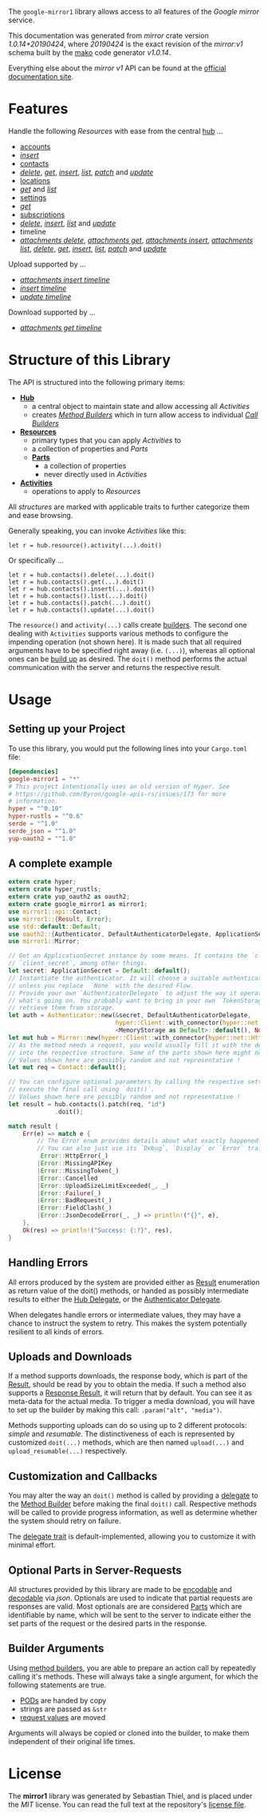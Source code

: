 <!---
DO NOT EDIT !
This file was generated automatically from 'src/mako/api/README.md.mako'
DO NOT EDIT !
-->
The `google-mirror1` library allows access to all features of the *Google mirror* service.

This documentation was generated from *mirror* crate version *1.0.14+20190424*, where *20190424* is the exact revision of the *mirror:v1* schema built by the [mako](http://www.makotemplates.org/) code generator *v1.0.14*.

Everything else about the *mirror* *v1* API can be found at the
[official documentation site](https://developers.google.com/glass).
# Features

Handle the following *Resources* with ease from the central [hub](https://docs.rs/google-mirror1/1.0.14+20190424/google_mirror1/Mirror) ... 

* [accounts](https://docs.rs/google-mirror1/1.0.14+20190424/google_mirror1/api::Account)
 * [*insert*](https://docs.rs/google-mirror1/1.0.14+20190424/google_mirror1/api::AccountInsertCall)
* [contacts](https://docs.rs/google-mirror1/1.0.14+20190424/google_mirror1/api::Contact)
 * [*delete*](https://docs.rs/google-mirror1/1.0.14+20190424/google_mirror1/api::ContactDeleteCall), [*get*](https://docs.rs/google-mirror1/1.0.14+20190424/google_mirror1/api::ContactGetCall), [*insert*](https://docs.rs/google-mirror1/1.0.14+20190424/google_mirror1/api::ContactInsertCall), [*list*](https://docs.rs/google-mirror1/1.0.14+20190424/google_mirror1/api::ContactListCall), [*patch*](https://docs.rs/google-mirror1/1.0.14+20190424/google_mirror1/api::ContactPatchCall) and [*update*](https://docs.rs/google-mirror1/1.0.14+20190424/google_mirror1/api::ContactUpdateCall)
* [locations](https://docs.rs/google-mirror1/1.0.14+20190424/google_mirror1/api::Location)
 * [*get*](https://docs.rs/google-mirror1/1.0.14+20190424/google_mirror1/api::LocationGetCall) and [*list*](https://docs.rs/google-mirror1/1.0.14+20190424/google_mirror1/api::LocationListCall)
* [settings](https://docs.rs/google-mirror1/1.0.14+20190424/google_mirror1/api::Setting)
 * [*get*](https://docs.rs/google-mirror1/1.0.14+20190424/google_mirror1/api::SettingGetCall)
* [subscriptions](https://docs.rs/google-mirror1/1.0.14+20190424/google_mirror1/api::Subscription)
 * [*delete*](https://docs.rs/google-mirror1/1.0.14+20190424/google_mirror1/api::SubscriptionDeleteCall), [*insert*](https://docs.rs/google-mirror1/1.0.14+20190424/google_mirror1/api::SubscriptionInsertCall), [*list*](https://docs.rs/google-mirror1/1.0.14+20190424/google_mirror1/api::SubscriptionListCall) and [*update*](https://docs.rs/google-mirror1/1.0.14+20190424/google_mirror1/api::SubscriptionUpdateCall)
* timeline
 * [*attachments delete*](https://docs.rs/google-mirror1/1.0.14+20190424/google_mirror1/api::TimelineAttachmentDeleteCall), [*attachments get*](https://docs.rs/google-mirror1/1.0.14+20190424/google_mirror1/api::TimelineAttachmentGetCall), [*attachments insert*](https://docs.rs/google-mirror1/1.0.14+20190424/google_mirror1/api::TimelineAttachmentInsertCall), [*attachments list*](https://docs.rs/google-mirror1/1.0.14+20190424/google_mirror1/api::TimelineAttachmentListCall), [*delete*](https://docs.rs/google-mirror1/1.0.14+20190424/google_mirror1/api::TimelineDeleteCall), [*get*](https://docs.rs/google-mirror1/1.0.14+20190424/google_mirror1/api::TimelineGetCall), [*insert*](https://docs.rs/google-mirror1/1.0.14+20190424/google_mirror1/api::TimelineInsertCall), [*list*](https://docs.rs/google-mirror1/1.0.14+20190424/google_mirror1/api::TimelineListCall), [*patch*](https://docs.rs/google-mirror1/1.0.14+20190424/google_mirror1/api::TimelinePatchCall) and [*update*](https://docs.rs/google-mirror1/1.0.14+20190424/google_mirror1/api::TimelineUpdateCall)


Upload supported by ...

* [*attachments insert timeline*](https://docs.rs/google-mirror1/1.0.14+20190424/google_mirror1/api::TimelineAttachmentInsertCall)
* [*insert timeline*](https://docs.rs/google-mirror1/1.0.14+20190424/google_mirror1/api::TimelineInsertCall)
* [*update timeline*](https://docs.rs/google-mirror1/1.0.14+20190424/google_mirror1/api::TimelineUpdateCall)

Download supported by ...

* [*attachments get timeline*](https://docs.rs/google-mirror1/1.0.14+20190424/google_mirror1/api::TimelineAttachmentGetCall)



# Structure of this Library

The API is structured into the following primary items:

* **[Hub](https://docs.rs/google-mirror1/1.0.14+20190424/google_mirror1/Mirror)**
    * a central object to maintain state and allow accessing all *Activities*
    * creates [*Method Builders*](https://docs.rs/google-mirror1/1.0.14+20190424/google_mirror1/client::MethodsBuilder) which in turn
      allow access to individual [*Call Builders*](https://docs.rs/google-mirror1/1.0.14+20190424/google_mirror1/client::CallBuilder)
* **[Resources](https://docs.rs/google-mirror1/1.0.14+20190424/google_mirror1/client::Resource)**
    * primary types that you can apply *Activities* to
    * a collection of properties and *Parts*
    * **[Parts](https://docs.rs/google-mirror1/1.0.14+20190424/google_mirror1/client::Part)**
        * a collection of properties
        * never directly used in *Activities*
* **[Activities](https://docs.rs/google-mirror1/1.0.14+20190424/google_mirror1/client::CallBuilder)**
    * operations to apply to *Resources*

All *structures* are marked with applicable traits to further categorize them and ease browsing.

Generally speaking, you can invoke *Activities* like this:

```Rust,ignore
let r = hub.resource().activity(...).doit()
```

Or specifically ...

```ignore
let r = hub.contacts().delete(...).doit()
let r = hub.contacts().get(...).doit()
let r = hub.contacts().insert(...).doit()
let r = hub.contacts().list(...).doit()
let r = hub.contacts().patch(...).doit()
let r = hub.contacts().update(...).doit()
```

The `resource()` and `activity(...)` calls create [builders][builder-pattern]. The second one dealing with `Activities` 
supports various methods to configure the impending operation (not shown here). It is made such that all required arguments have to be 
specified right away (i.e. `(...)`), whereas all optional ones can be [build up][builder-pattern] as desired.
The `doit()` method performs the actual communication with the server and returns the respective result.

# Usage

## Setting up your Project

To use this library, you would put the following lines into your `Cargo.toml` file:

```toml
[dependencies]
google-mirror1 = "*"
# This project intentionally uses an old version of Hyper. See
# https://github.com/Byron/google-apis-rs/issues/173 for more
# information.
hyper = "^0.10"
hyper-rustls = "^0.6"
serde = "^1.0"
serde_json = "^1.0"
yup-oauth2 = "^1.0"
```

## A complete example

```Rust
extern crate hyper;
extern crate hyper_rustls;
extern crate yup_oauth2 as oauth2;
extern crate google_mirror1 as mirror1;
use mirror1::api::Contact;
use mirror1::{Result, Error};
use std::default::Default;
use oauth2::{Authenticator, DefaultAuthenticatorDelegate, ApplicationSecret, MemoryStorage};
use mirror1::Mirror;

// Get an ApplicationSecret instance by some means. It contains the `client_id` and 
// `client_secret`, among other things.
let secret: ApplicationSecret = Default::default();
// Instantiate the authenticator. It will choose a suitable authentication flow for you, 
// unless you replace  `None` with the desired Flow.
// Provide your own `AuthenticatorDelegate` to adjust the way it operates and get feedback about 
// what's going on. You probably want to bring in your own `TokenStorage` to persist tokens and
// retrieve them from storage.
let auth = Authenticator::new(&secret, DefaultAuthenticatorDelegate,
                              hyper::Client::with_connector(hyper::net::HttpsConnector::new(hyper_rustls::TlsClient::new())),
                              <MemoryStorage as Default>::default(), None);
let mut hub = Mirror::new(hyper::Client::with_connector(hyper::net::HttpsConnector::new(hyper_rustls::TlsClient::new())), auth);
// As the method needs a request, you would usually fill it with the desired information
// into the respective structure. Some of the parts shown here might not be applicable !
// Values shown here are possibly random and not representative !
let mut req = Contact::default();

// You can configure optional parameters by calling the respective setters at will, and
// execute the final call using `doit()`.
// Values shown here are possibly random and not representative !
let result = hub.contacts().patch(req, "id")
             .doit();

match result {
    Err(e) => match e {
        // The Error enum provides details about what exactly happened.
        // You can also just use its `Debug`, `Display` or `Error` traits
         Error::HttpError(_)
        |Error::MissingAPIKey
        |Error::MissingToken(_)
        |Error::Cancelled
        |Error::UploadSizeLimitExceeded(_, _)
        |Error::Failure(_)
        |Error::BadRequest(_)
        |Error::FieldClash(_)
        |Error::JsonDecodeError(_, _) => println!("{}", e),
    },
    Ok(res) => println!("Success: {:?}", res),
}

```
## Handling Errors

All errors produced by the system are provided either as [Result](https://docs.rs/google-mirror1/1.0.14+20190424/google_mirror1/client::Result) enumeration as return value of
the doit() methods, or handed as possibly intermediate results to either the 
[Hub Delegate](https://docs.rs/google-mirror1/1.0.14+20190424/google_mirror1/client::Delegate), or the [Authenticator Delegate](https://docs.rs/yup-oauth2/*/yup_oauth2/trait.AuthenticatorDelegate.html).

When delegates handle errors or intermediate values, they may have a chance to instruct the system to retry. This 
makes the system potentially resilient to all kinds of errors.

## Uploads and Downloads
If a method supports downloads, the response body, which is part of the [Result](https://docs.rs/google-mirror1/1.0.14+20190424/google_mirror1/client::Result), should be
read by you to obtain the media.
If such a method also supports a [Response Result](https://docs.rs/google-mirror1/1.0.14+20190424/google_mirror1/client::ResponseResult), it will return that by default.
You can see it as meta-data for the actual media. To trigger a media download, you will have to set up the builder by making
this call: `.param("alt", "media")`.

Methods supporting uploads can do so using up to 2 different protocols: 
*simple* and *resumable*. The distinctiveness of each is represented by customized 
`doit(...)` methods, which are then named `upload(...)` and `upload_resumable(...)` respectively.

## Customization and Callbacks

You may alter the way an `doit()` method is called by providing a [delegate](https://docs.rs/google-mirror1/1.0.14+20190424/google_mirror1/client::Delegate) to the 
[Method Builder](https://docs.rs/google-mirror1/1.0.14+20190424/google_mirror1/client::CallBuilder) before making the final `doit()` call. 
Respective methods will be called to provide progress information, as well as determine whether the system should 
retry on failure.

The [delegate trait](https://docs.rs/google-mirror1/1.0.14+20190424/google_mirror1/client::Delegate) is default-implemented, allowing you to customize it with minimal effort.

## Optional Parts in Server-Requests

All structures provided by this library are made to be [encodable](https://docs.rs/google-mirror1/1.0.14+20190424/google_mirror1/client::RequestValue) and 
[decodable](https://docs.rs/google-mirror1/1.0.14+20190424/google_mirror1/client::ResponseResult) via *json*. Optionals are used to indicate that partial requests are responses 
are valid.
Most optionals are are considered [Parts](https://docs.rs/google-mirror1/1.0.14+20190424/google_mirror1/client::Part) which are identifiable by name, which will be sent to 
the server to indicate either the set parts of the request or the desired parts in the response.

## Builder Arguments

Using [method builders](https://docs.rs/google-mirror1/1.0.14+20190424/google_mirror1/client::CallBuilder), you are able to prepare an action call by repeatedly calling it's methods.
These will always take a single argument, for which the following statements are true.

* [PODs][wiki-pod] are handed by copy
* strings are passed as `&str`
* [request values](https://docs.rs/google-mirror1/1.0.14+20190424/google_mirror1/client::RequestValue) are moved

Arguments will always be copied or cloned into the builder, to make them independent of their original life times.

[wiki-pod]: http://en.wikipedia.org/wiki/Plain_old_data_structure
[builder-pattern]: http://en.wikipedia.org/wiki/Builder_pattern
[google-go-api]: https://github.com/google/google-api-go-client

# License
The **mirror1** library was generated by Sebastian Thiel, and is placed 
under the *MIT* license.
You can read the full text at the repository's [license file][repo-license].

[repo-license]: https://github.com/Byron/google-apis-rsblob/master/LICENSE.md
